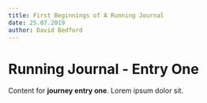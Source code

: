 ```yaml
---
title: First Beginnings of A Running Journal
date: 25.07.2019
author: David Bedford
---
```


# Running Journal - Entry One

Content for **journey entry one**. Lorem ipsum dolor sit.